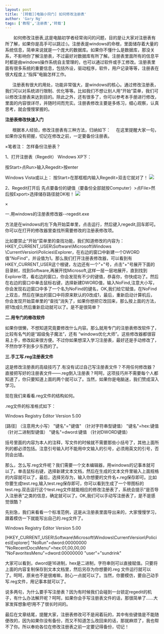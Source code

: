 ```yaml
---
layout: post
title: '[转载][电脑小窍门] 如何修改注册表'
author: 'Gary Ng'
tags: ['教程','注册表','转载']
---
```


  
     
 如何修改注册表,这是电脑初学者经常询问的问题，目的是让大家对注册表有所了解，如果你是高手可以跳过:)。注册表是windows的命根，里面储存着大量的系统信息，简单来说就是一个庞大的数据库。如果你不懂什么是数据库，那没关系，不影响你了解注册表，不过最好对数据库有所了解。注册表里面所有的信息平时都是由windows操作系统自主管理的，也可以通过软件或手工修改。注册表里面有很多系统的重要信息，包括外设，驱动程序，软件，用户记录等等，注册表在很大程度上“指挥”电脑怎样工作。
  
     
注册表有很大的用处，功能非常强大，是windows的核心。通过修改注册表，我们可以对系统进行限制、优化等等。比如我们不想让别人用“开始”菜单，我们可以修改注册表来达到目的。除此之外，还有很多了，你可以参考本手册进行修改，里面的内容很详尽，并随时间而充实。注册表修改主要是多练习，细心观察，认真思考，就会慢慢掌握的。
  
**注册表修改快速入门**
  
      根据本人经验，修改注册表有三种方法，归纳如下：　
在这里提醒大家一句，如果你没有把握，切记在修改之前，一定要备份注册表。
  
  
×笔者注：
怎样备份注册表？
  
1、打开注册表（Regedit）
Windows XP下：
  
按Start\>点Run\>输入Regedit\>按enter
  
Windows Vista或以上：
按Start\>在那框框内输入Regedit\>双击它就对了！
[![](http://3.bp.blogspot.com/--1ZPVGncpaw/TpmfCUZng0I/AAAAAAAAAF8/fUs-87WSm80/s1600/regedit.jpg)](http://3.bp.blogspot.com/--1ZPVGncpaw/TpmfCUZng0I/AAAAAAAAAF8/fUs-87WSm80/s1600/regedit.jpg)
  
  
  
  
  
  
  
  
  
  
  
  
2、Regedit打开后
先点要备份的键值（要备份全部就按Computer）\>点File\>然后按Export\>选择储存路径就OK啦！
[![](http://3.bp.blogspot.com/-oUGEscYsx4w/TpmgIOLou-I/AAAAAAAAAGE/aSdGZUXytxQ/s1600/regedit1.jpg)](http://3.bp.blogspot.com/-oUGEscYsx4w/TpmgIOLou-I/AAAAAAAAAGE/aSdGZUXytxQ/s1600/regedit1.jpg)
  
  
  
  
  
  
  
  
×
  
一.用windows的注册表修改器--regedit.exe
  
方法是在windows的左下角开始菜单里，点击运行，然后键入regedit,回车即可。你可以在打开的修改器里查找所需要修改的注册表修改项。
  
比如要禁止“开始”菜单里的查找功能，我们知道修改的内容为：HKEY\_CURRENT\_USER\\Software\\Microsoft\\Windows
\\CurrentVersion\\Policies\\Explorer，在右边的窗口中新建一个DWORD值"NoFind"，并设值为1。那么我们打开注册表修改器，可以看到有HKEY\_CURRENT\_USER这个根键，左边还有一个"+"号，点击"+"号展开下面的目录树，找到Software,再展开找Microsoft,这样一层一层地展开，直到找到Explorer项，看右边的窗口，你会发现有不少的键值，恭喜你，你快成功了。然后在右边的窗口中单击鼠标右键，选择新建DWORD值，输入NoFind,注意大小写，你会发现右边窗口中多了一个名为NoFind的键名，OK,我们给它赋值，在NoFind上双击，然后在弹出的窗口中将原来默认的0改成1，最后，重新启动计算机后，你会发现开始菜单里的“查找”消失了，如果你想把它改回来，那么按上面的方法，把1改成0,然后重新启动就可以了。是不是很简单？
  
  
**二.用专门的修改软件**
  
  
如果你很懒，不想知道究竟要修改什么内容。那么就用专门的注册表修改软件了，比较有名气的是“超级兔子魔法”，还有
“windows优化大师”。这些修改器都很容易上手，修改起来很方便。不过你如果想深入学习注册表，最好还是手动修改了，不然你学不到多少东西的了。
  
**三.手工写.reg注册表文件**
  
这是修改注册表的高级技巧了.有没有试过自己写注册表文件？不用任何修改器？直接把写好的注册表文件——.reg倒入注册表？呵呵，这项技巧并不需要每个人都知道了，你只要知道上面的两个就可以了。当然，如果你是电脑迷，我们赞成深入学习。
  
现在我们来看看.reg文件的结构如何。
  
.reg文件的标准格式如下：
  
Windows Registry Editor Version 5.00
  
[路径] （注意用大小写）
"键名"="键值" （针对字符串型键值）
"键名"=hex:键值 （针对二进制型键值）
"键名"=dword:键值 （针对DWORD键值）
  
括号里面的内容为本人的注释，写文件的时候就不需要那些小括号了，其他上面所列的都必须包括。注意引号输入时不能用中文输入的引号，必须用英文的引号，否则会出错。
  
那么，怎么写.reg文件呢？我们需要一个文本编辑器，用windows的记事本就可以了。单击鼠标右键，选择新建文本文档，然后在生成的文本文件里输入上面规格的内容就可以了，最后，选择另存为，输入你想要的文件名+.reg保存即可。比如你要生成test.reg,输入test.reg保存即可，你可以看到生成了一个带图标的test.reg.双击运行这个test.reg文件就能相应的修改注册表了，系统会提示“是否导入注册表”之类的信息，确定就可以了。OK,我们可以手动写注册表了，是不是感觉很酷？　
  
先别急，我们来看看一个标准范例，这是从注册表里面导出来的，大家慢慢学习，跟着模仿一下就能写出自己的.reg文件了。
  
Windows Registry Editor Version 5.00
  
[HKEY\_CURRENT\_USER\\Software\\Microsoft\\Windows\\CurrentVersion\\Policies\\Explorer]
"NoRun"=dword:00000000
"NoRecentDocsMenu"=hex:01,00,00,00
"NoFavoritesMenu"=dword:00000000
"user"="sundrink"
  
大家可以看到，dword是16进制，hex是二进制，字符串则可以直接赋值。只要将上面的内容复制保存到文本文档里，然后另存为你想要的.reg
文件运行就可以了。呵呵，原来也不是很难嘛，耐心一点就可以了。当然，你要模仿，要自己动手写.reg文件，用记事本就可以了。
  
说多两句，为什么要手写注册表？因为有时候我们会碰到一台锁定regedit的机子，有什么办法解开呢？呵呵，如果你会手写注册表文件的话，那很简单了......大家发挥想象吧!用不了很长时间的。
  
最后在文章结尾，提醒大家，注册表修改可不是闹着玩的，其中有些键值是不能随便改的，因为如果你没有备份，而又不知道怎么改回来的话，那就麻烦了，我也帮不了你。所以奉劝各位在修改注册表之前一定要记得备份，切记！
